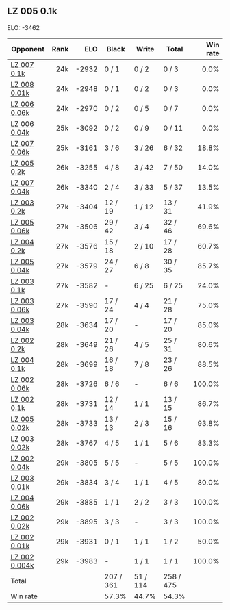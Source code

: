 ## LZ 005 0.1k ##

ELO: -3462

Opponent | Rank | ELO | Black | Write | Total | Win rate
---------|-----:|----:|-------|-------|-------|-------:
[LZ 007 0.1k](LZ%20007%200.1k.md) | 24k | -2932 | 0 / 1 | 0 / 2 | 0 / 3 | 0.0%
[LZ 008 0.01k](LZ%20008%200.01k.md) | 24k | -2948 | 0 / 1 | 0 / 2 | 0 / 3 | 0.0%
[LZ 006 0.06k](LZ%20006%200.06k.md) | 24k | -2970 | 0 / 2 | 0 / 5 | 0 / 7 | 0.0%
[LZ 006 0.04k](LZ%20006%200.04k.md) | 25k | -3092 | 0 / 2 | 0 / 9 | 0 / 11 | 0.0%
[LZ 007 0.06k](LZ%20007%200.06k.md) | 25k | -3161 | 3 / 6 | 3 / 26 | 6 / 32 | 18.8%
[LZ 005 0.2k](LZ%20005%200.2k.md) | 26k | -3255 | 4 / 8 | 3 / 42 | 7 / 50 | 14.0%
[LZ 007 0.04k](LZ%20007%200.04k.md) | 26k | -3340 | 2 / 4 | 3 / 33 | 5 / 37 | 13.5%
[LZ 003 0.2k](LZ%20003%200.2k.md) | 27k | -3404 | 12 / 19 | 1 / 12 | 13 / 31 | 41.9%
[LZ 005 0.06k](LZ%20005%200.06k.md) | 27k | -3506 | 29 / 42 | 3 / 4 | 32 / 46 | 69.6%
[LZ 004 0.2k](LZ%20004%200.2k.md) | 27k | -3576 | 15 / 18 | 2 / 10 | 17 / 28 | 60.7%
[LZ 005 0.04k](LZ%20005%200.04k.md) | 27k | -3579 | 24 / 27 | 6 / 8 | 30 / 35 | 85.7%
[LZ 003 0.1k](LZ%20003%200.1k.md) | 27k | -3582 | - | 6 / 25 | 6 / 25 | 24.0%
[LZ 003 0.06k](LZ%20003%200.06k.md) | 27k | -3590 | 17 / 24 | 4 / 4 | 21 / 28 | 75.0%
[LZ 003 0.04k](LZ%20003%200.04k.md) | 28k | -3634 | 17 / 20 | - | 17 / 20 | 85.0%
[LZ 002 0.2k](LZ%20002%200.2k.md) | 28k | -3649 | 21 / 26 | 4 / 5 | 25 / 31 | 80.6%
[LZ 004 0.1k](LZ%20004%200.1k.md) | 28k | -3699 | 16 / 18 | 7 / 8 | 23 / 26 | 88.5%
[LZ 002 0.06k](LZ%20002%200.06k.md) | 28k | -3726 | 6 / 6 | - | 6 / 6 | 100.0%
[LZ 002 0.1k](LZ%20002%200.1k.md) | 28k | -3731 | 12 / 14 | 1 / 1 | 13 / 15 | 86.7%
[LZ 005 0.02k](LZ%20005%200.02k.md) | 28k | -3733 | 13 / 13 | 2 / 3 | 15 / 16 | 93.8%
[LZ 003 0.02k](LZ%20003%200.02k.md) | 28k | -3767 | 4 / 5 | 1 / 1 | 5 / 6 | 83.3%
[LZ 002 0.04k](LZ%20002%200.04k.md) | 29k | -3805 | 5 / 5 | - | 5 / 5 | 100.0%
[LZ 003 0.01k](LZ%20003%200.01k.md) | 29k | -3834 | 3 / 4 | 1 / 1 | 4 / 5 | 80.0%
[LZ 004 0.06k](LZ%20004%200.06k.md) | 29k | -3885 | 1 / 1 | 2 / 2 | 3 / 3 | 100.0%
[LZ 002 0.02k](LZ%20002%200.02k.md) | 29k | -3895 | 3 / 3 | - | 3 / 3 | 100.0%
[LZ 002 0.01k](LZ%20002%200.01k.md) | 29k | -3931 | 0 / 1 | 1 / 1 | 1 / 2 | 50.0%
[LZ 002 0.004k](LZ%20002%200.004k.md) | 29k | -3983 | - | 1 / 1 | 1 / 1 | 100.0%
Total | | | 207 / 361 | 51 / 114 | 258 / 475 | 
Win rate| | | 57.3% | 44.7% | 54.3% | 
